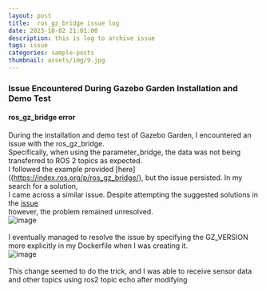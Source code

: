 ```yaml
---
layout: post
title:  ros_gz_bridge issue log
date: 2023-10-02 21:01:00
description: this is log to archive issue
tags: issue
categories: sample-posts
thumbnail: assets/img/9.jpg
---  
```

### Issue Encountered During Gazebo Garden Installation and Demo Test  
#### ros_gz_bridge error  
During the installation and demo test of Gazebo Garden, I encountered an issue with the ros_gz_bridge.  
Specifically, when using the parameter_bridge, the data was not being transferred to ROS 2 topics as expected.  
I followed the example provided [here]((https://index.ros.org/p/ros_gz_bridge/), but the issue persisted. In my search for a solution,  
I came across a similar issue.  Despite attempting the suggested solutions in the [issue](https://github.com/gazebosim/ros_gz/issues/365)  
however, the problem remained unresolved.  
![image](https://github.com/sitb157/sitb157.github.io/assets/108820413/c42cfc6f-3917-47e1-b666-27478a023f12)<br/>  
I eventually managed to resolve the issue by specifying the GZ_VERSION more explicitly in my Dockerfile when I was creating it.  
![image](https://github.com/sitb157/sitb157.github.io/assets/108820413/4514ac9a-a82d-4b65-915c-d47f294b369e)<br/>  
This change seemed to do the trick, and I was able to receive sensor data and other topics using ros2 topic echo after modifying  
